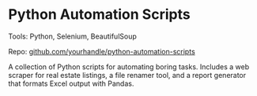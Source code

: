 # Python Automation Scripts

Tools: Python, Selenium, BeautifulSoup

Repo: [github.com/yourhandle/python-automation-scripts](https://github.com/CodePlaysReact/Python-Automation-Scripts)


A collection of Python scripts for automating boring tasks. Includes a web scraper for real estate listings, a file renamer tool, and a report generator that formats Excel output with Pandas.

